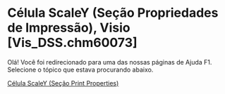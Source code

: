 
# Célula ScaleY (Seção Propriedades de Impressão), Visio [Vis_DSS.chm60073]

Olá! Você foi redirecionado para uma das nossas páginas de Ajuda F1. Selecione o tópico que estava procurando abaixo.

[Célula ScaleY (Seção Print Properties)](http://msdn.microsoft.com/library/02835aff-455b-ffeb-d53b-28387b6ce361%28Office.15%29.aspx)
